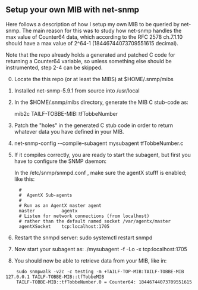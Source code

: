 Setup your own MIB with net-snmp
--------------------------------

Here follows a description of how I setup my own MIB to be queried by net-snmp.
The main reason for this was to study how net-snmp handles the max value
of Counter64 data, which according to the RFC 2578 ch.7.1.10 should
have a max value of 2^64-1 (18446744073709551615 decimal).

Note that the repo already holds a generated and patched C code for
returning a Counter64 variable, so unless something else should be
instrumented, step 2-4 can be skipped.


0. Locate the this repo (or at least the MIBS) at $HOME/.snmp/mibs

1. Installed net-snmp-5.9.1 from source into /usr/local

2. In the $HOME/.snmp/mibs directory, generate the MIB C stub-code as:

     mib2c TAILF-TOBBE-MIB::tfTobbeNumber

3. Patch the "holes" in the generated C stub code in order to return
   whatever data you have defined in your MIB.

4. net-snmp-config --compile-subagent mysubagent tfTobbeNumber.c

5. If it compiles correctly, you are ready to start the subagent,
   but first you have to configure the SNMP daemon:

   In the /etc/snmp/snmpd.conf , make sure the agentX stufff is enabled;
   like this:

```
     #
     #  AgentX Sub-agents
     #
     # Run as an AgentX master agent
     master          agentx
     # Listen for network connections (from localhost)
     # rather than the default named socket /var/agentx/master
     agentXSocket    tcp:localhost:1705
```

6. Restart the snmpd server: sudo systemctl restart snmpd

7. Now start your subagent as: ./mysubagent -f -Lo -x  tcp:localhost:1705

8. You should now be able to retrieve data from your MIB, like in:

```
    sudo snmpwalk -v2c -c testing -m +TAILF-TOP-MIB:TAILF-TOBBE-MIB 127.0.0.1 TAILF-TOBBE-MIB::tfTobbeMIB
    TAILF-TOBBE-MIB::tfTobbeNumber.0 = Counter64: 18446744073709551615
```
